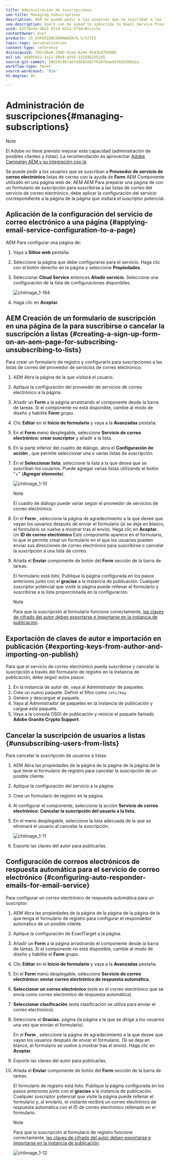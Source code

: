 ```yaml
---
title: Administración de suscripciones
seo-title: Managing Subscriptions
description: AEM Se puede pedir a los usuarios que se suscriban a las listas de correo del proveedor de servicios de correo electrónico con la ayuda del componente Formulario utilizado en una página web de. AEM AEM Para preparar una página de con un formulario de suscripción para suscribirse a las listas de correo del servicio de correo electrónico, debe aplicar la configuración del servicio correspondiente a la página de la página que visitará el suscriptor potencial.
seo-description: Users can be asked to subscribe to Email Service Provider's mailing lists with the help of the Form component used on an AEM web page. To prepare an AEM page with a sign-up form for subscription to your e-mail service mailing lists, you must apply the corresponding service configuration to the AEM page that the potential subscriber will visit.
uuid: b2578a3d-dba1-4114-b21a-5f34c0cccc5a
contentOwner: User
products: SG_EXPERIENCEMANAGER/6.5/SITES
topic-tags: personalization
content-type: reference
discoiquuid: 295cb0a6-29db-42aa-824e-9141b37b5086
exl-id: add05d22-3a11-49e9-a554-2315962552d5
source-git-commit: 50d29c967a675db92e077916fb4adef6d2d98a1a
workflow-type: tm+mt
source-wordcount: '914'
ht-degree: 0%

---
```


# Administración de suscripciones{#managing-subscriptions}

>[!NOTE]
>
>El Adobe no tiene previsto mejorar esta capacidad (administración de posibles clientes y listas).
>La recomendación es aprovechar [Adobe Campaign AEM y su integración con la](/help/sites-administering/campaign.md).

Se puede pedir a los usuarios que se suscriban a **Proveedor de servicio de correo electrónico** listas de correo con la ayuda de **Form** AEM Componente utilizado en una página web de. AEM AEM Para preparar una página de con un formulario de suscripción para suscribirse a las listas de correo del servicio de correo electrónico, debe aplicar la configuración del servicio correspondiente a la página de la página que visitará el suscriptor potencial.

## Aplicación de la configuración del servicio de correo electrónico a una página {#applying-email-service-configuration-to-a-page}

AEM Para configurar una página de:

1. Vaya a **Sitios web** pestaña.
1. Seleccione la página que debe configurarse para el servicio. Haga clic con el botón derecho en la página y seleccione **Propiedades**.

1. Seleccionar **Cloud Service** entonces **Añadir servicio**. Seleccione una configuración de la lista de configuraciones disponibles.

   ![chlimage_1-164](assets/chlimage_1-164.png)

1. Haga clic en **Aceptar**.

## AEM Creación de un formulario de suscripción en una página de la para suscribirse o cancelar la suscripción a listas {#creating-a-sign-up-form-on-an-aem-page-for-subscribing-unsubscribing-to-lists}

Para crear un formulario de registro y configurarlo para suscripciones a las listas de correo del proveedor de servicios de correo electrónico:

1. AEM Abra la página de la que visitará el usuario.
1. Aplique la configuración del proveedor de servicios de correo electrónico a la página.

1. Añadir un **Form** a la página arrastrando el componente desde la barra de tareas. Si el componente no está disponible, cambie al modo de diseño y habilite **Form** grupo.
1. Clic **Editar** en el **Inicio de formulario** y vaya a la **Avanzadas** pestaña.
1. En el **Form** menú desplegable, seleccione **Servicio de correo electrónico: crear suscriptor** y añadir a la lista.
1. En la parte inferior del cuadro de diálogo, abra el **Configuración de acción** , que permite seleccionar una o varias listas de suscripción.
1. En el **Seleccionar lista**, seleccione la lista a la que desea que se suscriban los usuarios. Puede agregar varias listas utilizando el botón &quot;+&quot; (**Agregar elemento**).

   ![chlimage_1-10](assets/chlimage_1-10.jpeg)

   >[!NOTE]
   >
   >El cuadro de diálogo puede variar según el proveedor de servicios de correo electrónico.

1. En el **Form** , seleccione la página de agradecimiento a la que desee que vayan los usuarios después de enviar el formulario (si se deja en blanco, el formulario se vuelve a mostrar tras el envío). Haga clic en **Aceptar**. Un **ID de correo electrónico** Este componente aparece en el formulario, lo que le permite crear un formulario en el que los usuarios pueden enviar sus direcciones de correo electrónico para suscribirse o cancelar la suscripción a una lista de correo.
1. Añada el **Enviar** componente de botón del **Form** sección de la barra de tareas.

   El formulario está listo. Publique la página configurada en los pasos anteriores junto con el **gracias** a la instancia de publicación. Cualquier suscriptor potencial que visite la página puede rellenar el formulario y suscribirse a la lista proporcionada en la configuración.

   >[!NOTE]
   >
   >Para que la suscripción al formulario funcione correctamente, [las claves de cifrado del autor deben exportarse e importarse en la instancia de publicación](#exporting-keys-from-author-and-importing-on-publish).

## Exportación de claves de autor e importación en publicación {#exporting-keys-from-author-and-importing-on-publish}

Para que el servicio de correo electrónico pueda suscribirse y cancelar la suscripción a través del formulario de registro en la instancia de publicación, debe seguir estos pasos:

1. En la instancia de autor de, vaya al Administrador de paquetes.
1. Cree un nuevo paquete. Definir el filtro como `/etc/key`.
1. Genere y descargue el paquete.
1. Vaya al Administrador de paquetes en la instancia de publicación y cargue este paquete.
1. Vaya a la consola OSGI de publicación y reinicie el paquete llamado **Adobe Granite Crypto Support**.

## Cancelar la suscripción de usuarios a listas {#unsubscribing-users-from-lists}

Para cancelar la suscripción de usuarios a listas:

1. AEM Abra las propiedades de la página de la página de la página de la que tiene el formulario de registro para cancelar la suscripción de un posible cliente.
1. Aplique la configuración del servicio a la página.
1. Cree un formulario de registro en la página.
1. Al configurar el componente, seleccione la acción **Servicio de correo electrónico**: **Cancelar la suscripción del usuario a la lista.**
1. En el menú desplegable, seleccione la lista adecuada de la que se eliminará el usuario al cancelar la suscripción.

   ![chlimage_1-11](assets/chlimage_1-11.jpeg)

1. Exporte las claves del autor para publicarlas.

## Configuración de correos electrónicos de respuesta automática para el servicio de correo electrónico {#configuring-auto-responder-emails-for-email-service}

Para configurar un correo electrónico de respuesta automática para un suscriptor:

1. AEM Abra las propiedades de la página de la página de la página de la que tenga el formulario de registro para configurar el respondedor automático de un posible cliente.
1. Aplique la configuración de ExactTarget a la página.

1. Añadir un **Form** a la página arrastrando el componente desde la barra de tareas. Si el componente no está disponible, cambie al modo de diseño y habilite el **Form** grupo.
1. Clic **Editar** en el **Inicio de formulario** y vaya a la **Avanzadas** pestaña.
1. En el **Form** menú desplegable, seleccione **Servicio de correo electrónico: enviar correo electrónico de respuesta automática.**
1. **Seleccionar un correo electrónico** (este es el correo electrónico que se envía como correo electrónico de respuesta automática).

1. **Seleccionar clasificación** (esta clasificación se utiliza para enviar el correo electrónico).
1. Seleccione el **Gracias.** página (la página a la que se dirige a los usuarios una vez que envían el formulario).

   En el **Form** , seleccione la página de agradecimiento a la que desee que vayan los usuarios después de enviar el formulario. (Si se deja en blanco, el formulario se vuelve a mostrar tras el envío). Haga clic en **Aceptar**.

1. Exporte las claves del autor para publicarlas.
1. Añada el **Enviar** componente de botón del **Form** sección de la barra de tareas.

   El formulario de registro está listo. Publique la página configurada en los pasos anteriores junto con el **gracias** a la instancia de publicación. Cualquier suscriptor potencial que visite la página puede rellenar el formulario y, al enviarlo, el visitante recibirá un correo electrónico de respuesta automática con el ID de correo electrónico rellenado en el formulario.

   >[!NOTE]
   >
   >Para que la suscripción al formulario de registro funcione correctamente, [las claves de cifrado del autor deben exportarse e importarse en la instancia de publicación](#exporting-keys-from-author-and-importing-on-publish).

   ![chlimage_1-12](assets/chlimage_1-12.jpeg)
